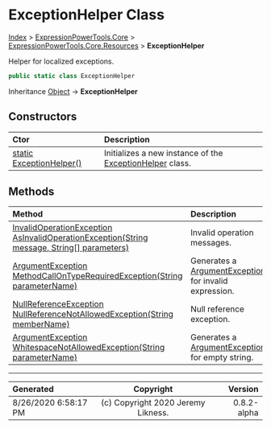 ﻿# ExceptionHelper Class

[Index](../index.md) > [ExpressionPowerTools.Core](ExpressionPowerTools.Core.a.md) > [ExpressionPowerTools.Core.Resources](ExpressionPowerTools.Core.Resources.n.md) > **ExceptionHelper**

Helper for localized exceptions.

```csharp
public static class ExceptionHelper
```

Inheritance [Object](https://docs.microsoft.com/dotnet/api/system.object) → **ExceptionHelper**

## Constructors

| Ctor | Description |
| :-- | :-- |
| [static ExceptionHelper()](ExpressionPowerTools.Core.Resources.ExceptionHelper.ctor.md#static-exceptionhelper) | Initializes a new instance of the [ExceptionHelper](ExpressionPowerTools.Core.Resources.ExceptionHelper.cs.md) class. |
## Methods

| Method | Description |
| :-- | :-- |
| [InvalidOperationException AsInvalidOperationException(String message, String[] parameters)](ExpressionPowerTools.Core.Resources.ExceptionHelper.AsInvalidOperationException.m.md) | Invalid operation messages. |
| [ArgumentException MethodCallOnTypeRequiredException(String parameterName)](ExpressionPowerTools.Core.Resources.ExceptionHelper.MethodCallOnTypeRequiredException.m.md) | Generates a [ArgumentException](https://docs.microsoft.com/dotnet/api/system.argumentexception) for invalid expression. |
| [NullReferenceException NullReferenceNotAllowedException(String memberName)](ExpressionPowerTools.Core.Resources.ExceptionHelper.NullReferenceNotAllowedException.m.md) | Null reference exception. |
| [ArgumentException WhitespaceNotAllowedException(String parameterName)](ExpressionPowerTools.Core.Resources.ExceptionHelper.WhitespaceNotAllowedException.m.md) | Generates a [ArgumentException](https://docs.microsoft.com/dotnet/api/system.argumentexception) for empty string. |

---

| Generated | Copyright | Version |
| :-- | :-: | --: |
| 8/26/2020 6:58:17 PM | (c) Copyright 2020 Jeremy Likness. | 0.8.2-alpha |
